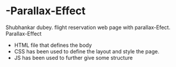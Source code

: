 # -Parallax-Effect
Shubhankar dubey. flight reservation web page with parallax-Efect.  Parallax-Effect
* HTML file that defines the body
* CSS has been used to define the layout and style the page.
* JS has been used to further give some structure
